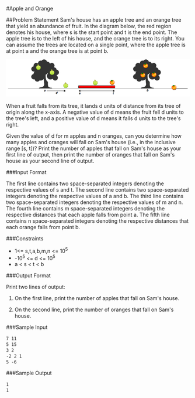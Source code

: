 #Apple and Orange

##Problem Statement
Sam's house has an apple tree and an orange tree that yield an abundance of fruit. In the diagram below, the red region denotes his house, where s is the start point and t is the end point. The apple tree is to the left of his house, and the orange tree is to its right. You can assume the trees are located on a single point, where the apple tree is at point a and the orange tree is at point b.

![alt text](algorithms/hackerrank-problems/AppleAndOrange/problem.png)

When a fruit falls from its tree, it lands d units of distance from its tree of origin along the x-axis. A negative value of d means the fruit fell d units to the tree's left, and a positive value of d means it falls d units to the tree's right.

Given the value of d for m apples and n oranges, can you determine how many apples and oranges will fall on Sam's house (i.e., in the inclusive range [s, t])? Print the number of apples that fall on Sam's house as your first line of output, then print the number of oranges that fall on Sam's house as your second line of output.

###Input Format

The first line contains two space-separated integers denoting the respective values of s and t. 
The second line contains two space-separated integers denoting the respective values of a and b. 
The third line contains two space-separated integers denoting the respective values of m and n. 
The fourth line contains m space-separated integers denoting the respective distances that each apple falls from point a. 
The fifth line contains n space-separated integers denoting the respective distances that each orange falls from point b.

###Constraints
* 1<= s,t,a,b,m,n <= 10<sup>5</sup>
* -10<sup>5</sup> <= d <= 10<sup>5</sup>
* a < s < t < b

###Output Format

Print two lines of output:

1. On the first line, print the number of apples that fall on Sam's house.

2. On the second line, print the number of oranges that fall on Sam's house.

###Sample Input

```
7 11
5 15
3 2
-2 2 1
5 -6
```

###Sample Output

```
1
1
```